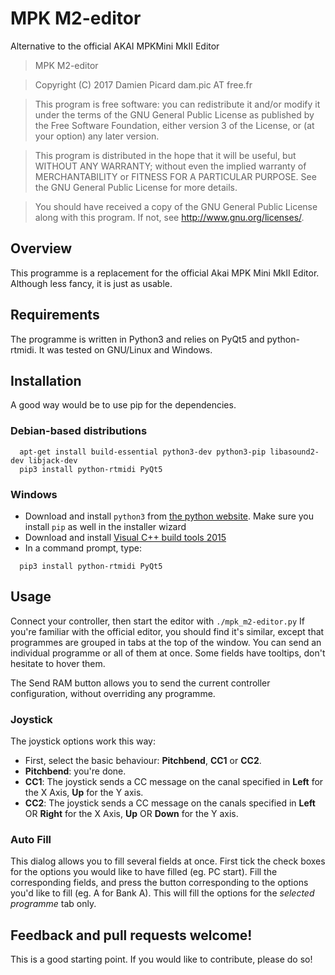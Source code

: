 MPK M2-editor
=============
Alternative to the official AKAI MPKMini MkII Editor

> MPK M2-editor

> Copyright (C) 2017 Damien Picard dam.pic AT free.fr

> This program is free software: you can redistribute it and/or modify
> it under the terms of the GNU General Public License as published by
> the Free Software Foundation, either version 3 of the License, or
> (at your option) any later version.

> This program is distributed in the hope that it will be useful,
> but WITHOUT ANY WARRANTY; without even the implied warranty of
> MERCHANTABILITY or FITNESS FOR A PARTICULAR PURPOSE. See the
> GNU General Public License for more details.

> You should have received a copy of the GNU General Public License
> along with this program. If not, see <http://www.gnu.org/licenses/>.

## Overview
This programme is a replacement for the official Akai MPK Mini MkII Editor. Although less fancy, it is just as usable.

## Requirements
The programme is written in Python3 and relies on PyQt5 and python-rtmidi. It was tested on GNU/Linux and Windows.

## Installation
A good way would be to use pip for the dependencies.
### Debian-based distributions
```
  apt-get install build-essential python3-dev python3-pip libasound2-dev libjack-dev
  pip3 install python-rtmidi PyQt5
```
### Windows
* Download and install `python3` from [the python website](https://www.python.org/downloads/windows/). Make sure you install `pip` as well in the installer wizard
* Download and install [Visual C++ build tools 2015](http://landinghub.visualstudio.com/visual-cpp-build-tools)
* In a command prompt, type:
```
  pip3 install python-rtmidi PyQt5
```

## Usage
Connect your controller, then start the editor with ```./mpk_m2-editor.py```
If you're familiar with the official editor, you should find it's similar, except that programmes are grouped in tabs at the top of the window. You can send an individual programme or all of them at once. Some fields have tooltips, don't hesitate to hover them.

The Send RAM button allows you to send the current controller configuration, without overriding any programme.

### Joystick
The joystick options work this way:
* First, select the basic behaviour: **Pitchbend**, **CC1** or **CC2**.
* **Pitchbend**: you're done.
* **CC1**: The joystick sends a CC message on the canal specified in **Left** for the X Axis, **Up** for the Y axis.
* **CC2**: The joystick sends a CC message on the canals specified in **Left** OR **Right** for the X Axis, **Up** OR **Down** for the Y axis.

### Auto Fill
This dialog allows you to fill several fields at once. First tick the check boxes for the options you would like to have filled (eg. PC start). Fill the corresponding fields, and press the button corresponding to the options you'd like to fill (eg. A for Bank A). This will fill the options for the *selected programme* tab only.

## Feedback and pull requests welcome!
This is a good starting point. If you would like to contribute, please do so!
